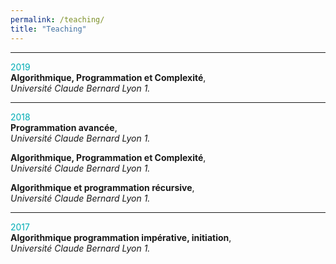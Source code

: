 ```yaml
---
permalink: /teaching/
title: "Teaching"
---
```

___
<span style="color: #00adb5">2019</span>  
**Algorithmique, Programmation et Complexité**,  
*Université Claude Bernard Lyon 1.*   

___
<span style="color: #00adb5">2018</span>  
**Programmation avancée**,  
*Université Claude Bernard Lyon 1.*  

**Algorithmique, Programmation et Complexité**,  
*Université Claude Bernard Lyon 1.*  

**Algorithmique et programmation récursive**,  
*Université Claude Bernard Lyon 1.*

___
<span style="color: #00adb5">2017</span>  
**Algorithmique programmation impérative, initiation**,  
*Université Claude Bernard Lyon 1.*

